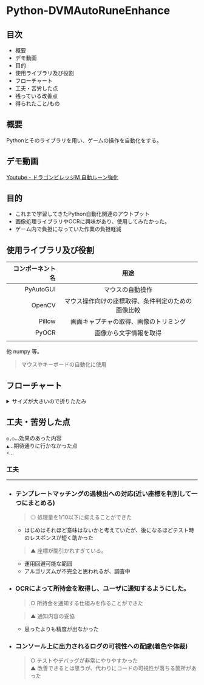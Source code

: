 # Python-DVMAutoRuneEnhance

## 目次
+ 概要
+ デモ動画
+ 目的
+ 使用ライブラリ及び役割
+ フローチャート
+ 工夫・苦労した点
+ 残っている改善点
+ 得られたこと/もの

## 概要
  
Pythonとそのライブラリを用い、ゲームの操作を自動化をする。

## デモ動画

[Youtube - ドラゴンビレッジM 自動ルーン強化](https://www.youtube.com/watch?v=fQdml7Xbw2A)

## 目的

+ これまで学習してきたPython自動化関連のアウトプット  
+ 画像処理ライブラリやOCRに興味があり、使用してみたかった。
+ ゲーム内で負担になっていた作業の負担軽減

## 使用ライブラリ及び役割

|コンポーネント名|用途|
|---:|:---:|
|PyAutoGUI|マウスの自動操作|
|OpenCV|マウス操作向けの座標取得、条件判定のための画像比較|
|Pillow|画面キャプチャの取得、画像のトリミング|
|PyOCR|画像から文字情報を取得|
|||

他 numpy 等。

  > マウスやキーボードの自動化に使用

## フローチャート

<details><summary>サイズが大きいので折りたたみ</summary>

[![Automated DVM Rune Enhance](https://img.youtube.com/vi/fQdml7Xbw2A/0.jpg)](https://www.youtube.com/watch?v=fQdml7Xbw2A)  
  
  
</details>

## 工夫・苦労した点

`◎,○`…効果のあった内容  
`▲`…期待通りに行かなかった点  
`☓`…

### 工夫  
---

+ ### テンプレートマッチングの過検出への対応(近い座標を判別して一つにまとめる)  
    > ◎ 処理量を1/10以下に抑えることができた  
    + はじめはそれほど意味はないかと考えていたが、後になるほどテスト時のレスポンスが短く助かった
    
    > ▲ 座標が間引かれすぎている。  
    + 運用回避可能な範囲  
    + アルゴリズムが不完全と思われるが、調査中  
    
+ ### OCRによって所持金を取得し、ユーザに通知するようにした。  
    > ○ 所持金を通知する仕組みを作ることができた  

    > ▲ 通知内容の妥協  
    + 思ったよりも精度が出なかった  

+ ### コンソール上に出力されるログの可視性への配慮(着色や体裁)  
    > ○ テストやデバッグが非常にやりやすかった  
    > ▲ 改善できるとは思うが、代わりにコードの可視性が落ちる箇所があった  